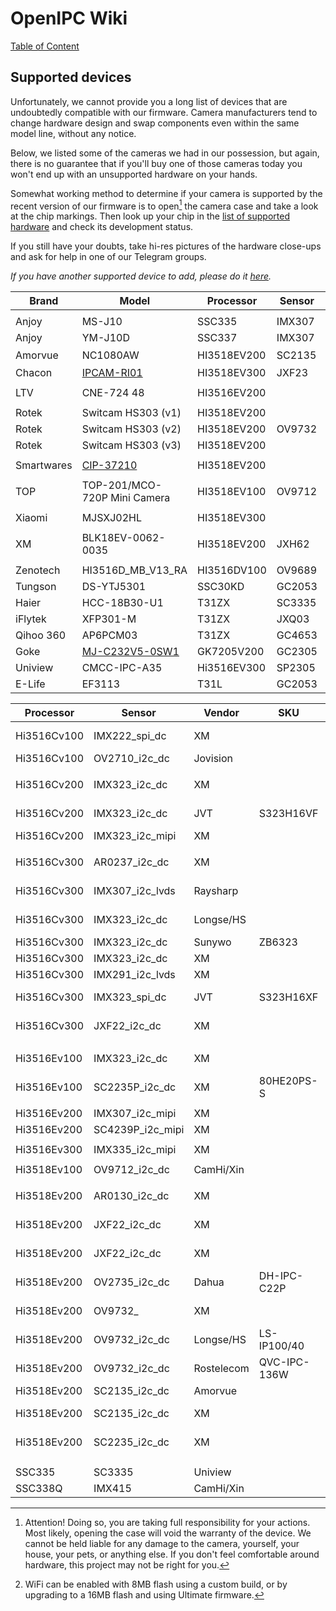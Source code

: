 # OpenIPC Wiki
[Table of Content](../README.md)

Supported devices
-----------------

Unfortunately, we cannot provide you a long list of devices that are undoubtedly
compatible with our firmware. Camera manufacturers tend to change hardware
design and swap components even within the same model line, without any notice.

Below, we listed some of the cameras we had in our possession, but again, there
is no guarantee that if you'll buy one of those cameras today you won't end up
with an unsupported hardware on your hands.

Somewhat working method to determine if your camera is supported by the recent
version of our firmware is to open[^1] the camera case and take a look at the
chip markings. Then look up your chip in the [list of supported hardware][1]
and check its development status.

If you still have your doubts, take hi-res pictures of the hardware close-ups
and ask for help in one of our Telegram groups.

[^1]: Attention! Doing so, you are taking full responsibility for your actions.
Most likely, opening the case will void the warranty of the device. We cannot
be held liable for any damage to the camera, yourself, your house, your pets,
or anything else. If you don't feel comfortable around hardware, this project
may not be right for you.

_If you have another supported device to add, please do it [here][2]._

| Brand      | Model              | Processor   | Sensor | Flash Memory | LAN | WLAN           | USB  | Card |
|------------|--------------------|-------------|--------|--------------|-----|----------------|------|------|
|            |                    |             |        |              |     |                |      |      |
| Anjoy      | MS-J10             | SSC335      | IMX307 |              | Yes | No             | Yes  | No   |
| Anjoy      | YM-J10D            | SSC337      | IMX307 |              | Yes | No             | Yes  | No   |
| Amorvue    | NC1080AW           | HI3518EV200 | SC2135 | MX25L6405D   | Yes | RTL8188EUS[^2] | No   | No   |
| Chacon     | [IPCAM-RI01][3]    | HI3518EV300 | JXF23  | XM25QH128A   | No  | RTL8188FTV     | WiFi | Yes  |
|            |                    |             |        |              |     |                |      |      |
| LTV        | CNE-724 48         | HI3516EV200 |        |              | Yes | No             | No   | Yes  |
|            |                    |             |        |              |     |                |      |      |
| Rotek      | Switcam HS303 (v1) | HI3518EV200 |        |              | No  | RTL8188FU      | WiFi | Yes  |
| Rotek      | Switcam HS303 (v2) | HI3518EV200 | OV9732 | GD25Q128CSIG | No  | RTL8188EU      | WiFi | Yes  |
| Rotek      | Switcam HS303 (v3) | HI3518EV200 |        |              | No  | RTL8188EU      | WiFi | Yes  |
|            |                    |             |        |              |     |                |      |      |
| Smartwares | [CIP-37210][4]     | HI3518EV200 |        |              | No  | RTL8188FU      | WiFi | Yes  |
|            |                    |             |        |              |     |                |      |      |
| TOP        | TOP-201/MCO-720P Mini Camera  | HI3518EV100 | OV9712 |  | Yes | No             | No   | No   |
|            |                    |             |        |              |     |                |      |      |
| Xiaomi     | MJSXJ02HL          | HI3518EV300 |        |              | No  |                |      | Yes  |
|            |                    |             |        |              |     |                |      |      |
| XM         | BLK18EV-0062-0035  | HI3518EV200 | JXH62  |              | Yes |                |      | Yes  |
|            |                    |             |        |              |     |                |      |      |
| Zenotech   | HI3516D_MB_V13_RA  | HI3516DV100 | OV9689 | GD25Q128CSIG | Yes | No             |      | No   |
| Tungson    | DS-YTJ5301         | SSC30KD     | GC2053 |              | Yes | RTL8188FTV     | No   | No   |
| Haier      | HCC-18B30-U1       | T31ZX       | SC3335 | NM25Q128EVB  | No  | SSV6X5X        | No   | Yes  |
| iFlytek    | XFP301-M           | T31ZX       | JXQ03  | XM25QH128C   | No  | RTL8188FU      | No   | Yes  |
| Qihoo 360  | AP6PCM03           | T31ZX       | GC4653 | EN25QH256A   | Yes | ATBM6031       | No   | Yes  |
| Goke       | [MJ-C232V5-0SW1][5]| GK7205V200  | GC2305 | XM25QH128CHIQ| Yes | RTL8188FU      | No   | No   |
| Uniview    | CMCC-IPC-A35       | Hi3516EV300 | SP2305 | W25N01GV     | Yes |                | No   | No   |
| E-Life     | EF3113             | T31L        | GC2053 | ZB25VQ128    | Yes | SV6155P        | No   | Yes  |


| Processor   | Sensor           | Vendor     | SKU          | Board identification            |
|-------------|------------------|------------|--------------|---------------------------------|
| Hi3516Cv100 | IMX222_spi_dc    | XM         |              | [BLK18C-0222-38X38_S-V1.03][1]  |
| Hi3516Cv100 | OV2710_i2c_dc    | Jovision   |              | IPG5020A-H-V1.0                 |
|             |                  |            |              |                                 |
| Hi3516Cv200 | IMX323_i2c_dc    | XM         |              | BLK16CV-0323-38X38-V1.01        |
| Hi3516Cv200 | IMX323_i2c_dc    | JVT        | S323H16VF    | IPS323-H16V-38X38-V2            |
| Hi3516Cv200 | IMX323_i2c_mipi  | XM         |              |                                 |
|             |                  |            |              |                                 |
| Hi3516Cv300 | AR0237_i2c_dc    | XM         |              | BLK16CV3-0237P-38X38-S-V1.01    |
| Hi3516Cv300 | IMX307_i2c_lvds  | Raysharp   |              | RS-CM-188D 2018-03-16 E150111   |
| Hi3516Cv300 | IMX323_i2c_dc    | Longse/HS  |              | HI3516CV300-IMX323-POE-TF V1.1  |
| Hi3516Cv300 | IMX323_i2c_dc    | Sunywo     | ZB6323       | IPG5020A-T-N6-V0.1              |
| Hi3516Cv300 | IMX323_i2c_dc    | XM         |              | IVG-HP201Y-AE                   |
| Hi3516Cv300 | IMX291_i2c_lvds  | XM         |              | IVG-HP203Y-AE                   |
| Hi3516Cv300 | IMX323_spi_dc    | JVT        | S323H16XF    | IPS323-H16X-38X38-V2/V3         |
| Hi3516Cv300 | JXF22_i2c_dc     | XM         |              | BLK16CV3-0022-38X38-S-V1.01     |
|             |                  |            |              |                                 |
| Hi3516Ev100 | IMX323_i2c_dc    | XM         |              | BLK16E-0323-38X38-B-V1.01       |
| Hi3516Ev100 | SC2235P_i2c_dc   | XM         | 80HE20PS-S   | BLK16E-0235-38X38-S-V2.03       |
|             |                  |            |              |                                 |
| Hi3516Ev200 | IMX307_i2c_mipi  | XM         |              | IVG-85HF20PY-S                  |
| Hi3516Ev200 | SC4239P_i2c_mipi | XM         |              | IVG-85HF30PS-S                  |
|             |                  |            |              |                                 |
| Hi3516Ev300 | IMX335_i2c_mipi  | XM         |              | IVG-85HG50PYA-S                 |
|             |                  |            |              |                                 |
| Hi3518Ev100 | OV9712_i2c_dc    | CamHi/Xin  |              | IPC18E_9712_V2.0/V3.1           |
|             |                  |            |              |                                 |
| Hi3518Ev200 | AR0130_i2c_dc    | XM         |              | BLK18EV-0732-0035-38X38-V1.01   |
| Hi3518Ev200 | JXF22_i2c_dc     | XM         |              | BLK18EV-0002-2035-38X38-V1.01   |
| Hi3518Ev200 | JXF22_i2c_dc     | XM         |              | BLK18EV-0022-0130-38X38-V1.01   |
| Hi3518Ev200 | OV2735_i2c_dc    | Dahua      | DH-IPC-C22P  | E305654 JX02 94V-0              |
| Hi3518Ev200 | OV9732_          | XM         |              | BLK18EV-0732-0035-38X38-V1.01   |
| Hi3518Ev200 | OV9732_i2c_dc    | Longse/HS  | LS-IP100/40  | 3518EV200-OV9732-V1.0           |
| Hi3518Ev200 | OV9732_i2c_dc    | Rostelecom | QVC-IPC-136W | E305654 JX02 94V-0              |
| Hi3518Ev200 | SC2135_i2c_dc    | Amorvue    |              | 18EV200_V202P                   |
| Hi3518Ev200 | SC2135_i2c_dc    | XM         |              | BLK18EV-0035-0042-38X38_S-V1.01 |
| Hi3518Ev200 | SC2235_i2c_dc    | XM         |              | BLK18EV-0235-38X38-B-V1.01      |
|             |                  |            |              |                                 |
|             |                  |            |              |                                 |
| SSC335      | SC3335           | Uniview    |              | Uniview                         |
| SSC338Q     | IMX415           | CamHi/Xin  |              | SSC338Q_38M_1.1                 |


[1]: https://openipc.org/supported-hardware
[2]: https://github.com/OpenIPC/wiki/blob/master/en/guide-supported-devices.md
[3]: https://github.com/OpenIPC/wiki/blob/master/en/device-chacon-ipcam-ri01.md
[4]: https://ipcamtalk.com/threads/smartwares-cip-37210-wifi.64605/
[5]: http://www.hnamg.cn/h-col-139.html

[^2]: WiFi can be enabled with 8MB flash using a custom build, or by upgrading to a 16MB flash and using Ultimate firmware.
